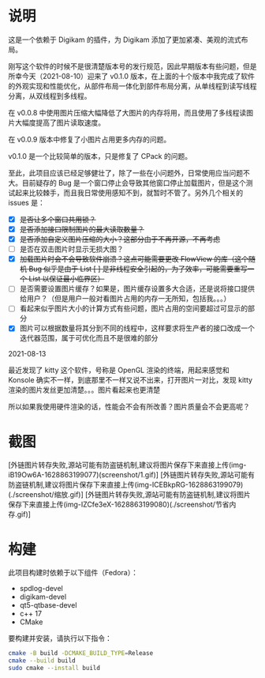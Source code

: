 
# 说明

这是一个依赖于 Digikam 的插件，为 Digikam 添加了更加紧凑、美观的流式布局。

刚写这个软件的时候不是很清楚版本号的发行规范，因此早期版本有些问题，但是所幸今天（2021-08-10）迎来了 v0.1.0 版本，在上面的十个版本中我完成了软件的外观实现和性能优化，从部件布局一体化到部件布局分离，从单线程到读写线程分离，从双线程到多线程。

在 v0.0.8 中使用图片压缩大幅降低了大图片的内存将用，而且使用了多线程读图片大幅度提高了图片读取速度。

在 v0.0.9 版本中修复了小图片占用更多内存的问题。

v0.1.0 是一个比较简单的版本，只是修复了 CPack 的问题。

至此，此项目应该已经足够健壮了，除了一些在小问题外，日常使用应当问题不大。目前疑存的 Bug
是一个窗口停止会导致其他窗口停止加载图片，但是这个测试起来比较棘手，而且我日常使用感知不到，就暂时不管了。另外几个相关的 issues 是：

- [x] <s>是否让多个窗口共用锁？</s>
- [x] <s>是否添加接口限制图片的最大读取数量？</s>
- [x] <s>是否添加自定义图片压缩的大小？这部分由于不再开源，不再考虑 </s>
- [ ] 是否在双击图片时显示无损大图？
- [x] <s>加载图片时会不会导致软件崩溃？这点可能需要更改 FlowView 的库（这个随机 Bug 似乎是由于 List
  [ ] 是非线程安全引起的，为了效率，可能需要重写一个 List 以保证最小临界区）</s>
- [ ] 是否需要设置图片缓存？如果是，图片缓存设置多大合适，还是说将接口提供给用户？（但是用户一般对看图片占用的内存一无所知，包括我。。。）
- [ ] 看起来似乎图片大小的计算方式有些问题，图片占用的空间要超过可显示的部分
- [x] 图片可以根据数量将其分到不同的线程中，这样要求将生产者的接口改成一个迭代器范围，属于可优化而且不是很难的部分

2021-08-13

最近发现了 kitty 这个软件，号称是 OpenGL 渲染的终端，用起来感觉和 Konsole
确实不一样，到底那里不一样又说不出来，打开图片一对比，发现 kitty
渲染的图片发丝更加清楚。。。图片看起来也更清楚

所以如果我使用硬件渲染的话，性能会不会有所改善？图片质量会不会更高呢？

# 截图

[外链图片转存失败,源站可能有防盗链机制,建议将图片保存下来直接上传(img-iB19Ow6A-1628863199077)(screenshot/1.gif)]
[外链图片转存失败,源站可能有防盗链机制,建议将图片保存下来直接上传(img-ICEBkpRG-1628863199079)(./screenshot/缩放.gif)]
[外链图片转存失败,源站可能有防盗链机制,建议将图片保存下来直接上传(img-IZCfe3eX-1628863199080)(./screenshot/节省内存.gif)]

# 构建

此项目构建时依赖于以下组件（Fedora）：

- spdlog-devel
- digikam-devel
- qt5-qtbase-devel
- c++ 17
- CMake

要构建并安装，请执行以下指令：

```bash
cmake -B build -DCMAKE_BUILD_TYPE=Release
cmake --build build
sudo cmake --install build
```

